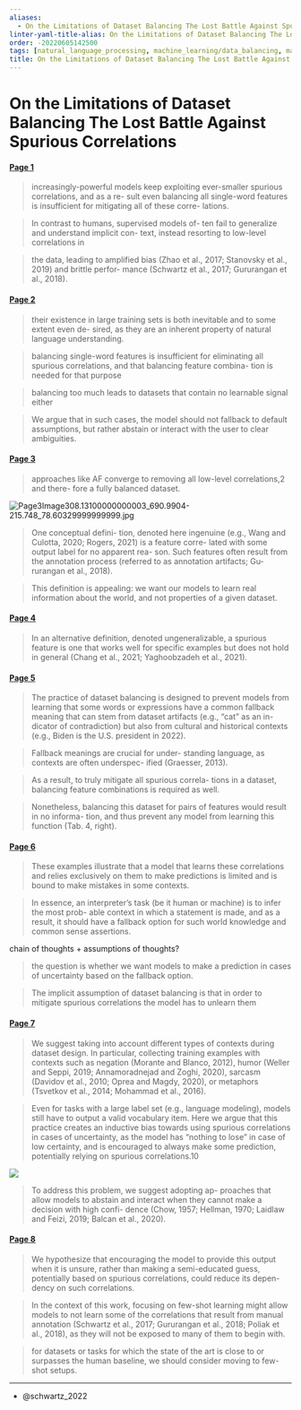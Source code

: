 ```yaml
---
aliases:
  - On the Limitations of Dataset Balancing The Lost Battle Against Spurious Correlations
linter-yaml-title-alias: On the Limitations of Dataset Balancing The Lost Battle Against Spurious Correlations
order: -20220605142500
tags: [natural_language_processing, machine_learning/data_balancing, machine_learning/spurious_correlation, processed]
title: On the Limitations of Dataset Balancing The Lost Battle Against Spurious Correlations
---
```


# On the Limitations of Dataset Balancing The Lost Battle Against Spurious Correlations

#### [Page 1](highlights://Schwartz%20and%20Stanovsky%20-%202022%20-%20On%20the%20Limitations%20of%20Dataset%20Balancing%20The%20Lost%20#page=1)

> increasingly-powerful models keep exploiting ever-smaller
> spurious correlations, and as a re- sult even balancing all
> single-word features is insufficient for mitigating all of these
> corre- lations.

> In contrast to humans, supervised models of- ten fail to
> generalize and understand implicit con- text, instead resorting
> to low-level correlations in

> the data, leading to amplified bias (Zhao et al., 2017;
> Stanovsky et al., 2019) and brittle perfor- mance (Schwartz et
> al., 2017; Gururangan et al., 2018).

#### [Page 2](highlights://Schwartz%20and%20Stanovsky%20-%202022%20-%20On%20the%20Limitations%20of%20Dataset%20Balancing%20The%20Lost%20#page=2)

> their existence in large training sets is both inevitable and to
> some extent even de- sired, as they are an inherent property of
> natural language understanding.

> balancing single-word features is insufficient for eliminating
> all spurious correlations, and that balancing feature combina-
> tion is needed for that purpose

> balancing too much leads to datasets that contain no learnable
> signal either

> We argue that in such cases, the model should not fallback to
> default assumptions, but rather abstain or interact with the
> user to clear ambiguities.

#### [Page 3](highlights://Schwartz%20and%20Stanovsky%20-%202022%20-%20On%20the%20Limitations%20of%20Dataset%20Balancing%20The%20Lost%20#page=3)

> approaches like AF converge to removing all low-level
> correlations,2 and there- fore a fully balanced dataset.

![Page3Image308.13100000000003_690.9904-215.748_78.60329999999999.jpg](Page3Image308.13100000000003_690.9904-215.748_78.60329999999999.jpg)

> One conceptual defini- tion, denoted here ingenuine (e.g., Wang
> and Culotta, 2020; Rogers, 2021) is a feature corre- lated with
> some output label for no apparent rea- son. Such features often
> result from the annotation process (referred to as annotation
> artifacts; Gu- rurangan et al., 2018).

> This definition is appealing: we want our models to learn real
> information about the world, and not properties of a given
> dataset.

#### [Page 4](highlights://Schwartz%20and%20Stanovsky%20-%202022%20-%20On%20the%20Limitations%20of%20Dataset%20Balancing%20The%20Lost%20#page=4)

> In an alternative definition, denoted ungeneralizable, a
> spurious feature is one that works well for specific examples
> but does not hold in general (Chang et al., 2021; Yaghoobzadeh
> et al., 2021).

#### [Page 5](highlights://Schwartz%20and%20Stanovsky%20-%202022%20-%20On%20the%20Limitations%20of%20Dataset%20Balancing%20The%20Lost%20#page=5)

> The practice of dataset balancing is designed to prevent models
> from learning that some words or expressions have a common
> fallback meaning that can stem from dataset artifacts (e.g.,
> “cat” as an in- dicator of contradiction) but also from cultural
> and historical contexts (e.g., Biden is the U.S. president in
> 2022).

> Fallback meanings are crucial for under- standing language, as
> contexts are often underspec- ified (Graesser, 2013).

> As a result, to truly mitigate all spurious correla- tions in a
> dataset, balancing feature combinations is required as well.

> Nonetheless, balancing this dataset for pairs of features would
> result in no informa- tion, and thus prevent any model from
> learning this function (Tab. 4, right).

#### [Page 6](highlights://Schwartz%20and%20Stanovsky%20-%202022%20-%20On%20the%20Limitations%20of%20Dataset%20Balancing%20The%20Lost%20#page=6)

> These examples illustrate that a model that learns these
> correlations and relies exclusively on them to make predictions
> is limited and is bound to make mistakes in some contexts.

> In essence, an interpreter’s task (be it human or machine) is to
> infer the most prob- able context in which a statement is made,
> and as a result, it should have a fallback option for such world
> knowledge and common sense assertions.

chain of thoughts + assumptions of thoughts?

> the question is whether we want models to make a prediction in
> cases of uncertainty based on the fallback option.

> The implicit assumption of dataset balancing is that in order to
> mitigate spurious correlations the model has to unlearn them

#### [Page 7](highlights://Schwartz%20and%20Stanovsky%20-%202022%20-%20On%20the%20Limitations%20of%20Dataset%20Balancing%20The%20Lost%20#page=7)

> We suggest taking into account different types of contexts
> during dataset design. In particular, collecting training
> examples with contexts such as negation (Morante and Blanco,
> 2012), humor (Weller and Seppi, 2019; Annamoradnejad and Zoghi,
> 2020), sarcasm (Davidov et al., 2010; Oprea and Magdy, 2020), or
> metaphors (Tsvetkov et al., 2014; Mohammad et al., 2016).

> Even for tasks with a large label set (e.g., language modeling),
> models still have to output a valid vocabulary item. Here we
> argue that this practice creates an inductive bias towards using
> spurious correlations in cases of uncertainty, as the model has
> “nothing to lose” in case of low certainty, and is encouraged to
> always make some prediction, potentially relying on spurious
> correlations.10

![](Page7Image305.426_645.662-219.69380000000007_126.36130000000003.jpg)

> To address this problem, we suggest adopting ap- proaches that
> allow models to abstain and interact when they cannot make a
> decision with high confi- dence (Chow, 1957; Hellman, 1970;
> Laidlaw and Feizi, 2019; Balcan et al., 2020).

#### [Page 8](highlights://Schwartz%20and%20Stanovsky%20-%202022%20-%20On%20the%20Limitations%20of%20Dataset%20Balancing%20The%20Lost%20#page=8)

> We hypothesize that encouraging the model to provide this output
> when it is unsure, rather than making a semi-educated guess,
> potentially based on spurious correlations, could reduce its
> depen- dency on such correlations.

> In the context of this work, focusing on few-shot learning might
> allow models to not learn some of the correlations that result
> from manual annotation (Schwartz et al., 2017; Gururangan et
> al., 2018; Poliak et al., 2018), as they will not be exposed to
> many of them to begin with.

> for datasets or tasks for which the state of the art is close to
> or surpasses the human baseline, we should consider moving to
> few-shot setups.

***
- @schwartz_2022